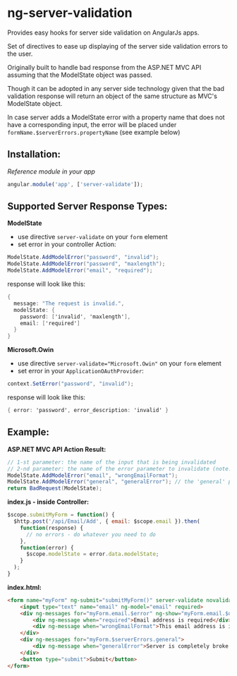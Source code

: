 ng-server-validation
====================

Provides easy hooks for server side validation on AngularJs apps.

Set of directives to ease up displaying of the server side validation errors to the user.

Originally built to handle bad response from the ASP.NET MVC API assuming that the ModelState object was passed.

Though it can be adopted in any server side technology given that the bad validation response will return an object of the same structure as MVC's ModelState object.

In case server adds a ModelState error with a property name that does not have a corresponding input, the error will be placed under `formName.$serverErrors.propertyName` (see example below)

Installation:
-------------
*Reference module in your app*
```JavaScript
angular.module('app', ['server-validate']);
```

Supported Server Response Types:
-------------
**ModelState**
* use directive `server-validate` on your `form` element
* set error in your controller Action:
```C#
ModelState.AddModelError("password", "invalid");
ModelState.AddModelError("password", "maxlength");
ModelState.AddModelError("email", "required");
```
response will look like this:
```C#
{
  message: "The request is invalid.",
  modelState: {
    password: ['invalid', 'maxlength'],
    email: ['required']
  }
}
```

**Microsoft.Owin**
* use directive `server-validate="Microsoft.Owin"` on your `form` element
* set error in your `ApplicationOAuthProvider`:
```C#
context.SetError("password", "invalid");
```
response will look like this:
```C#
{ error: 'password', error_description: 'invalid' }
```

Example:
-------------

**ASP.NET MVC API Action Result:**
```C#
// 1-st parameter: the name of the input that is being invalidated
// 2-nd parameter: the name of the error parameter to invalidate (note: not the error message!)
ModelState.AddModelError("email", "wrongEmailFormat");
ModelState.AddModelError("general", "generalError"); // the 'general' property does not have a corresponding input
return BadRequest(ModelState);
```

**index.js - inside Controller:**
```JavaScript
$scope.submitMyForm = function() {
  $http.post('/api/Email/Add', { email: $scope.email }).then(
    function(response) {
      // no errors - do whatever you need to do
    },
    function(error) {
      $scope.modelState = error.data.modelState;
    }
  );
}
```

**index.html:**
```HTML
<form name="myForm" ng-submit="submitMyForm()" server-validate novalidate>
    <input type="text" name="email" ng-model="email" required>
    <div ng-messages for="myForm.email.$error" ng-show="myForm.email.$dirty">
        <div ng-message when="required">Email address is required</div>
        <div ng-message when="wrongEmailFormat">This email address is incorrect</div>
    </div>
    <div ng-messages for="myForm.$serverErrors.general">
        <div ng-message when="generalError">Server is completely broke!</div>
    </div>
    <button type="submit">Submit</button>
</form>
```
